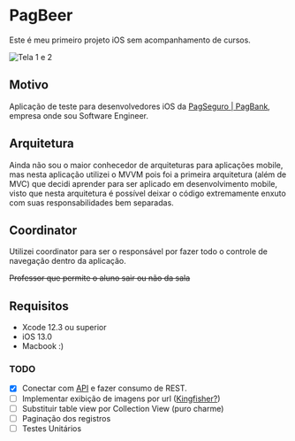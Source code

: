 
# PagBeer

Este é meu primeiro projeto iOS sem acompanhamento de cursos.

![Tela 1 e 2](https://i.ibb.co/PN5vpb3/Design-sem-nome.png)


## Motivo

Aplicação de teste para desenvolvedores iOS da [PagSeguro | PagBank](http://pagseguro.uol.com.br), empresa onde sou Software Engineer.

## Arquitetura

Ainda não sou o maior conhecedor de arquiteturas para aplicações mobile, mas nesta aplicação utilizei o MVVM pois foi a primeira arquitetura (além de MVC) que decidi aprender para ser aplicado em desenvolvimento mobile, visto que nesta arquitetura é possível deixar o código extremamente enxuto com suas responsabilidades bem separadas.

## Coordinator
Utilizei coordinator para ser o responsável por fazer todo o controle de navegação dentro da aplicação.

~~Professor que permite o aluno sair ou não da sala~~

## Requisitos

 - Xcode 12.3 ou superior
 - iOS 13.0
 - Macbook :)

### TODO

 - [x] Conectar com [API](http://punkapi.com) e fazer consumo de REST.
 - [ ] Implementar exibição de imagens por url ([Kingfisher?](https://github.com/onevcat/Kingfisher))
 - [ ] Substituir table view por Collection View (puro charme)
 - [ ] Paginação dos registros
 - [ ] Testes Unitários
